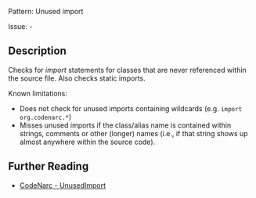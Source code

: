 Pattern: Unused import

Issue: -

## Description

Checks for *import* statements for classes that are never referenced within the source file. Also checks static imports.

Known limitations:

-   Does not check for unused imports containing wildcards (e.g. `import org.codenarc.*`)
-   Misses unused imports if the class/alias name is contained within strings, comments or other (longer) names (i.e., if that string shows up almost anywhere within the source code).

## Further Reading

* [CodeNarc - UnusedImport](https://codenarc.github.io/CodeNarc/codenarc-rules-imports.html#unusedimport-rule)